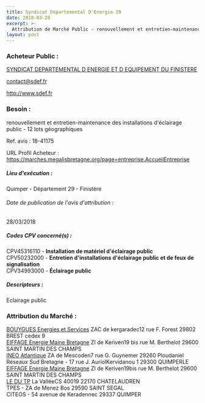 ```yaml
---
title: Syndicat Départemental D'Energie 29
date: 2018-03-28
excerpt: >-
  Attribution de Marché Public - renouvellement et entretien-maintenance des installations d'éclairage public - 12 lots géographiques
layout: post
---
```


### Acheteur Public : 
<a href="/acheteur-137/siren-252901145"> SYNDICAT DEPARTEMENTAL D ENERGIE ET D EQUIPEMENT DU FINISTERE</a><br/>



contact@sdef.fr


http://www.sdef.fr
### Besoin :

renouvellement et entretien-maintenance des installations d'éclairage public - 12 lots géographiques

Ref. avis : 18-41175

URL Profil Acheteur : https://marches.megalisbretagne.org/page=entreprise.AccueilEntreprise

##### Lieu d'exécution :

Quimper - Département 29 - Finistère

###### Date de publication de l'avis d'attribution : 
28/03/2018

##### Codes CPV concerné(s) :
CPV45316110 - **Installation de matériel d'éclairage public** <br/>
CPV50232000 - **Entretien d'installations d'éclairage public et de feux de signalisation** <br/>
CPV34993000 - **Éclairage public** <br/>

##### Descripteurs :
Eclairage public <br/>

### Attribution du Marché :
<a href="/entreprise-574/siren-775664873"> BOUYGUES Energies et Services</a>    ZAC de kergaradec12 rue F. Forest 29802 BREST cedex 9 <br/>
<a href="/entreprise-553/siren-388772105"> EIFFAGE Energie Maine Bretagne</a>    ZI de Keriven19 bis rue M. Berthelot 29600 SAINT MARTIN DES CHAMPS <br/>
<a href="/entreprise-557/siren-414799296"> INEO Atlantique</a>    ZA de Mescoden7 rue G. Guynemer 29260 Ploudaniel <br/>
Réseaux Sud Bretagne - 17 rue J. AuriolKervidanou 1 29300 QUIMPERLE <br/>
<a href="/entreprise-553/siren-388772105"> EIFFAGE Energie Maine Bretagne</a>    ZI de Keriven19bis rue M. Berthelot 29600 SAINT MARTIN DES CHAMPS <br/>
<a href="/entreprise-547/siren-329778104"> LE DU TP</a>    La ValléeCS 40019 22170 CHATELAUDREN <br/>
TPES - ZA de Menez Bos 29590 SAINT SEGAL <br/>
CITEOS - 54 avenue de Keradennec 29337 QUIMPER <br/>

